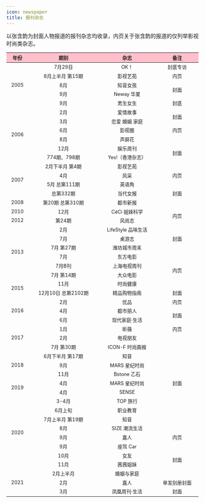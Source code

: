 ```yaml
---
icon: newspaper
title: 报刊杂志
---
```


以张含韵为封面人物报道的报刊杂志均收录，内页关于张含韵的报道的仅列举影视时尚类杂志。

<table style="text-align:center; font-size:90%; width:100%; display:table">
<thead>
<tr>
    <th style="background:pink">年份</th>
    <th style="background:pink">期别</th>
    <th style="background:pink">杂志</th>
    <th style="background:pink">备注</th>
</tr>
</thead>
<tbody>
<tr>
    <td rowspan="5">2005</td>
    <td>7月29日</td>
    <td>OK！</td>
    <td>封底专访</td>
</tr>
<tr>
    <td>8月上半月 第15期</td>
    <td>影视艺苑</td>
    <td>内页</td>
</tr>
<tr>
    <td>8月</td>
    <td>知音女孩</td>
    <td rowspan="2">封面</td>
</tr>
<tr>
    <td>9月</td>
    <td>Neway 华夏</td>
</tr>
<tr>
    <td>9月</td>
    <td>男生女生</td>
    <td>封底</td>
</tr>
<tr>
    <td rowspan="6">2006</td>
    <td>2月</td>
    <td>爱情故事</td>
    <td rowspan="2">封面</td>
</tr>
<tr>
    <td>3月</td>
    <td>恋爱 婚姻 家庭</td>
</tr>
<tr>
    <td>6月</td>
    <td>影视圈</td>
    <td>内页</td>
</tr>
<tr>
    <td>8月</td>
    <td>声屏花</td>
    <td rowspan="4">封面</td>
</tr>
<tr>
    <td>12月</td>
    <td>娱乐周刊</td>
</tr>
<tr>
    <td>774期、798期</td>
    <td>Yes!（香港杂志）</td>
</tr>
<tr>
    <td rowspan="4">2007</td>
    <td>2月下半月 第4期</td>
    <td>影视艺苑</td>
</tr>
<tr>
    <td>4月</td>
    <td>风采</td>
    <td>内页</td>
</tr>
<tr>
    <td>5月 总第111期</td>
    <td>英语角</td>
    <td rowspan="3">封面</td>
</tr>
<tr>
    <td>总第332期</td>
    <td>当代女报</td>
</tr>
<tr>
    <td>2008</td>
    <td>第20期 总第310期</td>
    <td>都市新报</td>
</tr>
<tr>
    <td>2010</td>
    <td>12月</td>
    <td>CéCi 姐妹科学</td>
    <td rowspan="2">内页</td>
</tr>
<tr>
    <td>2012</td>
    <td>第24期</td>
    <td>风尚志</td>
</tr>
<tr>
    <td rowspan="6">2013</td>
    <td>2月</td>
    <td>LifeStyle 品味生活</td>
    <td rowspan="3">封面</td>
</tr>
<tr>
    <td>7月</td>
    <td>桌游志</td>
</tr>
<tr>
    <td>7月 第27期</td>
    <td>潍坊城市周末</td>
</tr>
<tr>
    <td>7月</td>
    <td>东方电影</td>
    <td rowspan="4">内页</td>
</tr>
<tr>
    <td>7月B刊</td>
    <td>上海电视周刊</td>
</tr>
<tr>
    <td>7月 第14期</td>
    <td>大众电影</td>
</tr>
<tr>
    <td rowspan="2">2015</td>
    <td>11月</td>
    <td>时尚健康</td>
</tr>
<tr>
    <td>12月10日 总第2102期</td>
    <td>精品购物指南</td>
    <td>封面</td>
</tr>
<tr>
    <td rowspan="3">2016</td>
    <td>2月</td>
    <td>优品</td>
    <td>内页</td>
</tr>
<tr>
    <td>4月</td>
    <td>都市丽人</td>
    <td rowspan="2">封面</td>
</tr>
<tr>
    <td>6月</td>
    <td>现代家庭·生活</td>
</tr>
<tr>
    <td rowspan="3">2017</td>
    <td>1月</td>
    <td>昕薇</td>
    <td>内页</td>
</tr>
<tr>
    <td>2月</td>
    <td>电视朋友</td>
    <td rowspan="11">封面</td>
</tr>
<tr>
    <td>7月 第30期</td>
    <td>ICON-F 时尚画报</td>
</tr>
<tr>
    <td rowspan="3">2018</td>
    <td>6月下半月 第17期</td>
    <td>知音</td>
</tr>
<tr>
    <td>9月</td>
    <td>MARS 星纪时尚</td>
</tr>
<tr>
    <td>11月</td>
    <td>Bstone 乙石</td>
</tr>
<tr>
    <td rowspan="2">2019</td>
    <td>4月</td>
    <td>MARS 星纪时尚</td>
</tr>
<tr>
    <td>4月</td>
    <td>SENSE</td>
</tr>
<tr>
    <td rowspan="8">2020</td>
    <td>3-4月</td>
    <td>TOP 旅行</td>
</tr>
<tr>
    <td>6月上旬</td>
    <td>职业教育</td>
</tr>
<tr>
    <td>7月上半月 第19期</td>
    <td>知音</td>
</tr>
<tr>
    <td>8月</td>
    <td>SIZE 潮流生活</td>
</tr>
<tr>
    <td>9月</td>
    <td>嘉人</td>
    <td>内页</td>
</tr>
<tr>
    <td>9月</td>
    <td>座驾 Car</td>
    <td rowspan="4">封面</td>
</tr>
<tr>
    <td>10月</td>
    <td>女友</td>
</tr>
<tr>
    <td>11月</td>
    <td>茜茜姐妹</td>
</tr>
<tr>
    <td rowspan="3">2021</td>
    <td>2月上半月</td>
    <td>婚姻与家庭</td>
</tr>
<tr>
    <td>2月</td>
    <td>嘉人</td>
    <td>单发别册封面</td>
</tr>
<tr>
    <td>3月</td>
    <td>凤凰周刊·生活</td>
    <td>封面</td>
</tr>
</tbody>
</table>
